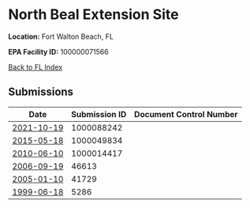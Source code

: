 # North Beal Extension Site

**Location:** Fort Walton Beach, FL

**EPA Facility ID:** 100000071566

[Back to FL Index](../../index.md)

## Submissions

| Date | Submission ID | Document Control Number |
|------|--------------|-------------------------|
| [2021-10-19](submissions/1000088242.md) | 1000088242 |  |
| [2015-05-18](submissions/1000049834.md) | 1000049834 |  |
| [2010-06-10](submissions/1000014417.md) | 1000014417 |  |
| [2006-09-19](submissions/46613.md) | 46613 |  |
| [2005-01-10](submissions/41729.md) | 41729 |  |
| [1999-06-18](submissions/5286.md) | 5286 |  |
